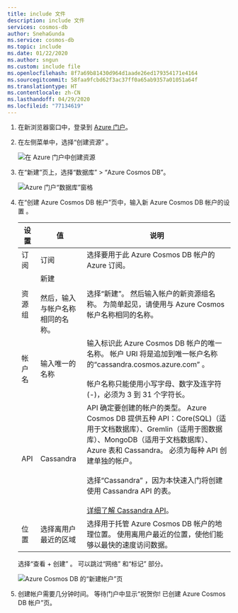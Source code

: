 ```yaml
---
title: include 文件
description: include 文件
services: cosmos-db
author: SnehaGunda
ms.service: cosmos-db
ms.topic: include
ms.date: 01/22/2020
ms.author: sngun
ms.custom: include file
ms.openlocfilehash: 8f7a69b81430d964d1aade26ed179354171e4164
ms.sourcegitcommit: 58faa9fcbd62f3ac37ff0a65ab9357a01051a64f
ms.translationtype: HT
ms.contentlocale: zh-CN
ms.lasthandoff: 04/29/2020
ms.locfileid: "77134619"
---
```

1. 在新浏览器窗口中，登录到 [Azure 门户](https://portal.azure.com/)。

2. 在左侧菜单中，选择“创建资源”  。
   
   ![在 Azure 门户中创建资源](./media/cosmos-db-create-dbaccount-cassandra/create-nosql-db-databases-json-tutorial-0.png)
   
3. 在“新建”页上，选择“数据库” > “Azure Cosmos DB”。   
   
   ![Azure 门户“数据库”窗格](./media/cosmos-db-create-dbaccount-cassandra/create-nosql-db-databases-json-tutorial-1.png)
   
3. 在“创建 Azure Cosmos DB 帐户”页中，输入新 Azure Cosmos DB 帐户的设置  。 
 
    设置|值|说明
    ---|---|---
    订阅|订阅|选择要用于此 Azure Cosmos DB 帐户的 Azure 订阅。 
    资源组|新建<br><br>然后，输入与帐户名称相同的名称。|选择“新建”。  然后输入帐户的新资源组名称。 为简单起见，请使用与 Azure Cosmos 帐户名称相同的名称。 
    帐户名|输入唯一的名称|输入标识此 Azure Cosmos DB 帐户的唯一名称。 帐户 URI 将是追加到唯一帐户名称的“cassandra.cosmos.azure.com”  。<br><br>帐户名称只能使用小写字母、数字及连字符 (-)，必须为 3 到 31 个字符长。
    API|Cassandra|API 确定要创建的帐户的类型。 Azure Cosmos DB 提供五种 API：Core(SQL)（适用于文档数据库）、Gremlin（适用于图数据库）、MongoDB（适用于文档数据库）、Azure 表和 Cassandra。 必须为每种 API 创建单独的帐户。 <br><br>选择“Cassandra”  ，因为本快速入门将创建使用 Cassandra API 的表。 <br><br>[详细了解 Cassandra API](../articles/cosmos-db/cassandra-introduction.md)。|
    位置|选择离用户最近的区域|选择用于托管 Azure Cosmos DB 帐户的地理位置。 使用离用户最近的位置，使他们能够以最快的速度访问数据。

    选择“查看 + 创建”  。 可以跳过“网络”  和“标记”  部分。 

    ![Azure Cosmos DB 的“新建帐户”页](./media/cosmos-db-create-dbaccount-cassandra/azure-cosmos-db-create-new-account.png)

4. 创建帐户需要几分钟时间。 等待门户中显示“祝贺你!  已创建 Azure Cosmos DB 帐户”页。

